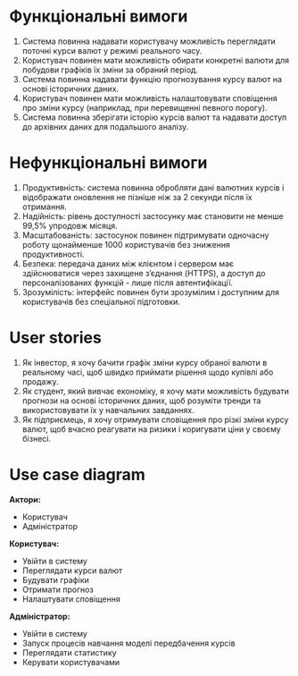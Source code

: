 # Функціональні вимоги
1. Система повинна надавати користувачу можливість переглядати поточні курси валют у режимі реального часу.
2. Користувач повинен мати можливість обирати конкретні валюти для побудови графіків їх зміни за обраний період.
3. Система повинна надавати функцію прогнозування курсу валют на основі історичних даних.
4. Користувач повинен мати можливість налаштовувати сповіщення про зміни курсу (наприклад, при перевищенні певного порогу).
5. Система повинна зберігати історію курсів валют та надавати доступ до архівних даних для подальшого аналізу.

# Нефункціональні вимоги
1. Продуктивність: система повинна обробляти дані валютних курсів і відображати оновлення не пізніше ніж за 2 секунди після їх отримання.
2. Надійність: рівень доступності застосунку має становити не менше 99,5% упродовж місяця.
3. Масштабованість: застосунок повинен підтримувати одночасну роботу щонайменше 1000 користувачів без зниження продуктивності.
4. Безпека: передача даних між клієнтом і сервером має здійснюватися через захищене з’єднання (HTTPS), а доступ до персоналізованих функцій - лише після автентифікації.
5. Зрозумілість: інтерфейс повинен бути зрозумілим і доступним для користувачів без спеціальної підготовки.

# User stories
1. Як інвестор, я хочу бачити графік зміни курсу обраної валюти в реальному часі, щоб швидко приймати рішення щодо купівлі або продажу.
2. Як студент, який вивчає економіку, я хочу мати можливість будувати прогнози на основі історичних даних, щоб розуміти тренди та використовувати їх у навчальних завданнях.
3. Як підприємець, я хочу отримувати сповіщення про різкі зміни курсу валют, щоб вчасно реагувати на ризики і коригувати ціни у своєму бізнесі.

# Use case diagram
**Актори:**
- Користувач 
- Адміністратор

**Користувач:**
- Увійти в систему
- Переглядати курси валют
- Будувати графіки
- Отримати прогноз
- Налаштувати сповіщення

**Адміністратор:**
- Увійти в систему
- Запуск процесів навчання моделі передбачення курсів
- Переглядати статистику
- Керувати користувачами

